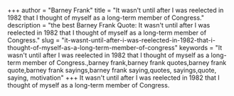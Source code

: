 +++
author = "Barney Frank"
title = "It wasn't until after I was reelected in 1982 that I thought of myself as a long-term member of Congress."
description = "the best Barney Frank Quote: It wasn't until after I was reelected in 1982 that I thought of myself as a long-term member of Congress."
slug = "it-wasnt-until-after-i-was-reelected-in-1982-that-i-thought-of-myself-as-a-long-term-member-of-congress"
keywords = "It wasn't until after I was reelected in 1982 that I thought of myself as a long-term member of Congress.,barney frank,barney frank quotes,barney frank quote,barney frank sayings,barney frank saying,quotes, sayings,quote, saying, motivation"
+++
It wasn't until after I was reelected in 1982 that I thought of myself as a long-term member of Congress.
